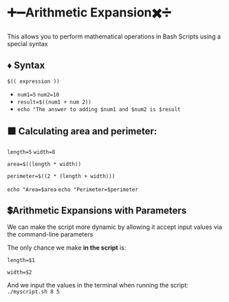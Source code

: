 # ➕➖Arithmetic Expansion✖️➗  

This allows you to perform mathematical operations in Bash Scripts using a special syntax

## ♦️ Syntax
`$(( expression ))`

- `num1=5` `num2=10`
- `result=$((num1 + num 2))`
- `echo "The answer to adding $num1 and $num2 is $result`

## ⬛ Calculating area and perimeter:

`length=5` `width=8`

`area=$((length * width))`

`perimeter=$((2 * (length + width)))`

`echo "Area=$area`
`echo "Perimeter=$perimeter`

## 💲Arithmetic Expansions with Parameters

We can make the script more dynamic by allowing it accept input values via the command-line parameters

The only chance we make **in the script** is:

`length=$1`

`width=$2`

And we input the values in the terminal when running the script: `./myscript.sh 8 5`

